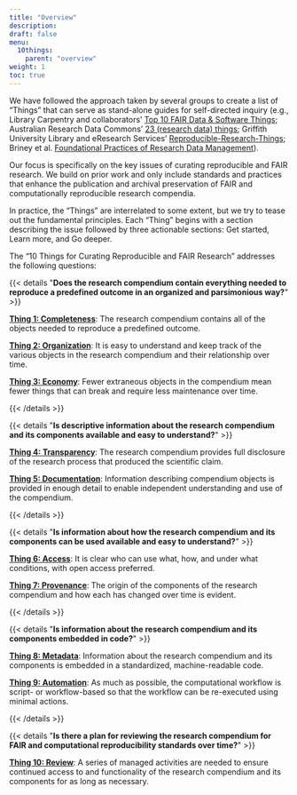 ```yaml
---
title: "Overview"
description:
draft: false
menu:
  10things:
    parent: "overview"
weight: 1
toc: true
---
```

We have followed the approach taken by several groups to create a list of “Things” that can serve as stand-alone guides for self-directed inquiry (e.g., Library Carpentry and collaborators’ [Top 10 FAIR Data & Software Things](https://librarycarpentry.org/Top-10-FAIR/); Australian Research Data Commons’ [23 (research data) things](https://au-research.github.io/ARDC-23-things/); Griffith University Library and eResearch Services’ [Reproducible-Research-Things](https://guereslib.github.io/Reproducible-Research-Things/); Briney et al. [Foundational Practices of Research Data Management](https://doi.org/10.3897/rio.6.e56508)).

Our focus is specifically on the key issues of curating reproducible and FAIR research. We build on prior work and only include standards and practices that enhance the publication and archival preservation of FAIR and computationally reproducible research compendia.

In practice, the “Things” are interrelated to some extent, but we try to tease out the fundamental principles. Each “Thing” begins with a section describing the issue followed by three actionable sections: Get started, Learn more, and Go deeper.

The “10 Things for Curating Reproducible and FAIR Research” addresses the following questions:

{{< details "**Does the research compendium contain everything needed to reproduce a predefined outcome in an organized and parsimonious way?**" >}}

[**Thing 1: Completeness**](10things/thing01): The research compendium contains all of the objects needed to reproduce a predefined outcome.

[**Thing 2: Organization**](10things/thing02): It is easy to understand and keep track of the various objects in the research compendium and their relationship over time.

[**Thing 3: Economy**](10things/thing03): Fewer extraneous objects in the compendium mean fewer things that can break and require less maintenance over time.

{{< /details >}}

{{< details "**Is descriptive information about the research compendium and its components available and easy to understand?**" >}}

[**Thing 4: Transparency**](10things/thing04): The research compendium provides full disclosure of the research process that produced the scientific claim.

[**Thing 5: Documentation**](10things/thing05): Information describing compendium objects is provided in enough detail to enable independent understanding and use of the compendium.

{{< /details >}}

{{< details "**Is information about how the research compendium and its components can be used available and easy to understand?**" >}}

[**Thing 6: Access**](10things/thing06): It is clear who can use what, how, and under what conditions, with open access preferred.

[**Thing 7: Provenance**](10things/thing07): The origin of the components of the research compendium and how each has changed over time is evident.

{{< /details >}}

{{< details "**Is information about the research compendium and its components embedded in code?**" >}}

[**Thing 8: Metadata**](10things/thing08): Information about the research compendium and its components is embedded in a standardized, machine-readable code.

[**Thing 9: Automation**](10things/thing09): As much as possible, the computational workflow is script- or workflow-based so that the workflow can be re-executed using minimal actions.

{{< /details >}}

{{< details "**Is there a plan for reviewing the research compendium for FAIR and computational reproducibility standards over time?**" >}}

[**Thing 10: Review**](10things/thing10): A series of managed activities are needed to ensure continued access to and functionality of the research compendium and its components for as long as necessary.
